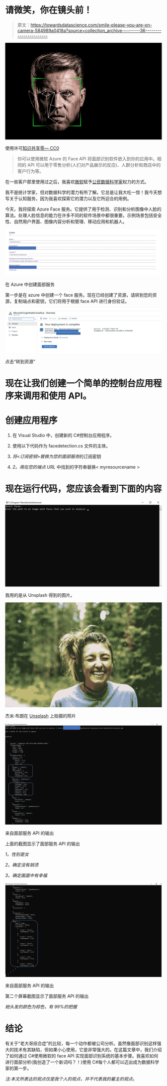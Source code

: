 # 请微笑，你在镜头前！

> 原文：<https://towardsdatascience.com/smile-please-you-are-on-camera-584989a0418a?source=collection_archive---------36----------------------->

![](img/5443f5d0860b2d11f17984cefe37dad5.png)

使用许可[知识共享零— CC0](https://creativecommons.org/publicdomain/zero/1.0/deed.en)

> 你可以使用微软 Azure 的 Face API 将面部识别软件嵌入到你的应用中。相同的 API 可以用于零售分析(人们对产品展示的反应)、人群分析和商店中的客户行为等。

在一些客户那里使用过之后，我喜欢[微软](https://medium.com/u/940e606ec51a?source=post_page-----584989a0418a--------------------------------)赋予[公民数据科学家](https://go.forrester.com/blogs/who-who-who-are-you-citizen-data-scientist/)权力的方式。

我不是统计学家，但对数据科学的潜力有所了解。它总是让我大吃一惊！我今天想写关于认知服务，因为我喜欢探索它的潜力以及它所迎合的用例。

今天，我将探索 Azure Face 服务。它提供了用于检测、识别和分析图像中人脸的算法。处理人脸信息的能力在许多不同的软件场景中都很重要。示例场景包括安全性、自然用户界面、图像内容分析和管理、移动应用和机器人。

![](img/a90641d398ea0c8bfad94769533aedc0.png)

在 Azure 中创建面部服务

第一步是在 azure 中创建一个 face 服务。现在已经创建了资源，请转到您的资源，复制端点和密钥，它们将用于根据 face API 进行身份验证。

![](img/10c5937615887f794c73d271ce33222f.png)

点击“转到资源”

# 现在让我们创建一个简单的控制台应用程序来调用和使用 API。

# 创建应用程序

1.  在 Visual Studio 中，创建新的 C#控制台应用程序。
2.  使用以下代码作为 facedetection.cs 文件的主体。

1.  *将<订阅密钥>替换为您的面部服务*的订阅密钥
2.  *2。用在您的端点 URL* 中找到的字符串替换< myresourcename >

# 现在运行代码，您应该会看到下面的内容

![](img/cb0eb770bfc8dd49696c41532cc7f642.png)

我用的是从 Unsplash 得到的图片。

![](img/54a0157900bd49c13a61e857417d7186.png)

杰米·布朗在 [Unsplash](https://unsplash.com/s/photos/laughing?utm_source=unsplash&utm_medium=referral&utm_content=creditCopyText) 上拍摄的照片

![](img/b59a21290bbe4bc234d97464aed1d4e2.png)

来自面部服务 API 的输出

上面的截图显示了面部服务 API 的输出

*1。性别是女*

*2。确定没有胡须*

*3。确定画面中有幸福*

![](img/18c23377bf382415ff79815ce96940ed.png)

来自面部服务 API 的输出

第二个屏幕截图显示了面部服务 API 的输出

*她头发的颜色为棕色，有 99%的把握*

# 结论

有关于“老大哥综合症”的比较，每一个动作都被公司分析。虽然像面部识别这样强大的技术有其缺陷，但如果小心使用，它是非常强大的。在这篇文章中，我们介绍了如何通过 C#使用微软的 face API 实现面部识别系统的基本步骤。我喜欢如何进行面部分析(我创造了一个新词吗？！)使用 C#每个人都可以迈出成为数据科学家的第一步。

*注:本文所表达的观点仅是我个人的观点，并不代表我的雇主的观点。*